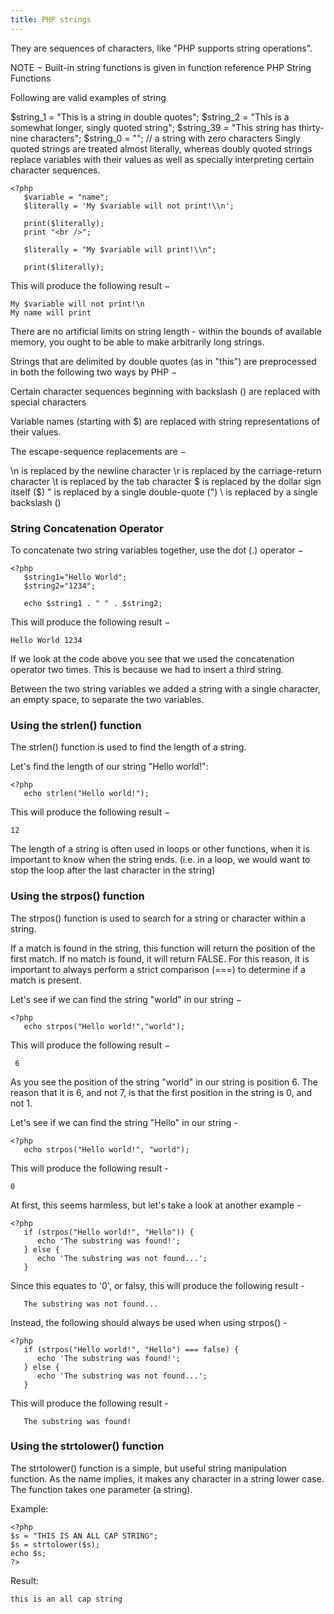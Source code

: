 ```yaml
---
title: PHP strings
---
```


They are sequences of characters, like "PHP supports string operations".

NOTE − Built-in string functions is given in function reference PHP String Functions

Following are valid examples of string

$string_1 = "This is a string in double quotes";
$string_2 = "This is a somewhat longer, singly quoted string";
$string_39 = "This string has thirty-nine characters";
$string_0 = ""; // a string with zero characters
Singly quoted strings are treated almost literally, whereas doubly quoted strings replace variables with their values as well as specially interpreting certain character sequences.

```
<?php
   $variable = "name";
   $literally = 'My $variable will not print!\\n';
   
   print($literally);
   print "<br />";
   
   $literally = "My $variable will print!\\n";
   
   print($literally);
```

This will produce the following result −

```
My $variable will not print!\n
My name will print
```

There are no artificial limits on string length - within the bounds of available memory, you ought to be able to make arbitrarily long strings.

Strings that are delimited by double quotes (as in "this") are preprocessed in both the following two ways by PHP −

Certain character sequences beginning with backslash (\) are replaced with special characters

Variable names (starting with $) are replaced with string representations of their values.

The escape-sequence replacements are −

\n is replaced by the newline character
\r is replaced by the carriage-return character
\t is replaced by the tab character
\$ is replaced by the dollar sign itself ($)
\" is replaced by a single double-quote (")
\\ is replaced by a single backslash (\)

### String Concatenation Operator
To concatenate two string variables together, use the dot (.) operator −

```
<?php
   $string1="Hello World";
   $string2="1234";
   
   echo $string1 . " " . $string2;
```

This will produce the following result −

```
Hello World 1234
```

If we look at the code above you see that we used the concatenation operator two times. This is because we had to insert a third string.

Between the two string variables we added a string with a single character, an empty space, to separate the two variables.

### Using the strlen() function
The strlen() function is used to find the length of a string.

Let's find the length of our string "Hello world!":

```
<?php
   echo strlen("Hello world!");
```

This will produce the following result −

```
12
```

The length of a string is often used in loops or other functions, when it is important to know when the string ends. (i.e. in a loop, we would want to stop the loop after the last character in the string)

### Using the strpos() function
The strpos() function is used to search for a string or character within a string.

If a match is found in the string, this function will return the position of the first match. If no match is found, it will return FALSE. For this reason, it is important to always perform a strict comparison (===) to determine if a match is present.

Let's see if we can find the string "world" in our string −

```
<?php
   echo strpos("Hello world!","world");
```

This will produce the following result −

```
 6
```

As you see the position of the string "world" in our string is position 6. The reason that it is 6, and not 7, is that the first position in the string is 0, and not 1.

Let's see if we can find the string "Hello" in our string - 

```
<?php
   echo strpos("Hello world!", "world");
```

This will produce the following result - 

```
0
```

At first, this seems harmless, but let's take a look at another example -

```
<?php
   if (strpos("Hello world!", "Hello")) {
      echo 'The substring was found!';
   } else {
      echo 'The substring was not found...';
   }
```

Since this equates to '0', or falsy, this will produce the following result - 

```
   The substring was not found...
```

Instead, the following should always be used when using strpos() -

```
<?php
   if (strpos("Hello world!", "Hello") === false) {
      echo 'The substring was found!';
   } else {
      echo 'The substring was not found...';
   }
```

This will produce the following result -

```
   The substring was found!
```
### Using the strtolower() function

The strtolower() function is a simple, but useful string manipulation function.  As the name implies, it makes any character in a string lower case.  The function takes one parameter (a string).  

Example:

```
<?php
$s = "THIS IS AN ALL CAP STRING";
$s = strtolower($s);
echo $s;
?>
```
Result:

```
this is an all cap string
```
